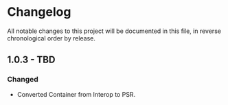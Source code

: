 # Changelog

All notable changes to this project will be documented in this file, in reverse chronological order by release.

## 1.0.3 - TBD
### Changed
- Converted Container from Interop to PSR.
